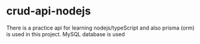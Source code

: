 # crud-api-nodejs
There is a practice api for learning nodejs/typeScript and also prisma (orm) is used in this project. MySQL database is used
